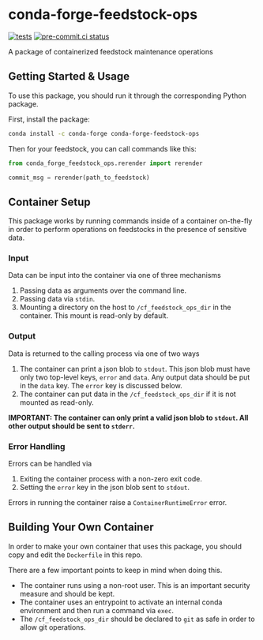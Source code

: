 # conda-forge-feedstock-ops
[![tests](https://github.com/conda-forge/conda-forge-feedstock-ops/actions/workflows/tests.yml/badge.svg)](https://github.com/conda-forge/conda-forge-feedstock-ops/actions/workflows/tests.yml) [![pre-commit.ci status](https://results.pre-commit.ci/badge/github/conda-forge/conda-forge-feedstock-ops/main.svg)](https://results.pre-commit.ci/latest/github/conda-forge/conda-forge-feedstock-ops/main)

A package of containerized feedstock maintenance operations

## Getting Started & Usage

To use this package, you should run it through the corresponding Python package.

First, install the package:

```bash
conda install -c conda-forge conda-forge-feedstock-ops
```

Then for your feedstock, you can call commands like this:

```python
from conda_forge_feedstock_ops.rerender import rerender

commit_msg = rerender(path_to_feedstock)
```

## Container Setup

This package works by running commands inside of a container on-the-fly in order to
perform operations on feedstocks in the presence of sensitive data.

### Input

Data can be input into the container via one of three mechanisms

1. Passing data as arguments over the command line.
2. Passing data via `stdin`.
3. Mounting a directory on the host to `/cf_feedstock_ops_dir`
   in the container. This mount is read-only by default.

### Output

Data is returned to the calling process via one of two ways

1. The container can print a json blob to `stdout`. This json blob must
   have only two top-level keys, `error` and `data`. Any output data should
   be put in the `data` key. The `error` key is discussed below.
2. The container can put data in the `/cf_feedstock_ops_dir` if it is not mounted
   as read-only.

**IMPORTANT: The container can only print a valid json blob to `stdout`.
All other output should be sent to `stderr`.**

### Error Handling

Errors can be handled via

1. Exiting the container process with a non-zero exit code.
2. Setting the `error` key in the json blob sent to `stdout`.

Errors in running the container raise a `ContainerRuntimeError` error.

## Building Your Own Container

In order to make your own container that uses this package, you should copy and edit
the `Dockerfile` in this repo.

There are a few important points to keep in mind when doing this.

- The container runs using a non-root user. This is an important security measure and should be kept.
- The container uses an entrypoint to activate an internal conda environment and then run a command via `exec`.
- The `/cf_feedstock_ops_dir` should be declared to `git` as safe in order to allow git operations.
